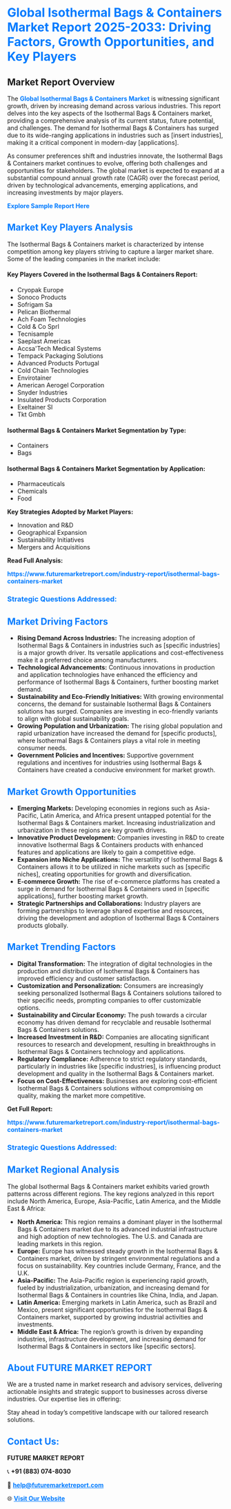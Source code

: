 <h1 style="color: #007BFF;">Global Isothermal Bags & Containers Market Report 2025-2033: Driving Factors, Growth Opportunities, and Key Players</h1>

<section id="overview">
<h2>Market Report Overview</h2>
<p>The <a href="https://www.futuremarketreport.com/industry-report/isothermal-bags-containers-market" style="color: #007BFF; text-decoration: none;"><strong>Global Isothermal Bags & Containers Market</strong></a> is witnessing significant growth, driven by increasing demand across various industries. This report delves into the key aspects of the Isothermal Bags & Containers market, providing a comprehensive analysis of its current status, future potential, and challenges. The demand for Isothermal Bags & Containers has surged due to its wide-ranging applications in industries such as [insert industries], making it a critical component in modern-day [applications].</p>
<p>As consumer preferences shift and industries innovate, the Isothermal Bags & Containers market continues to evolve, offering both challenges and opportunities for stakeholders. The global market is expected to expand at a substantial compound annual growth rate (CAGR) over the forecast period, driven by technological advancements, emerging applications, and increasing investments by major players.</p>
</section>

<section id="overview">
<p><a href="https://www.futuremarketreport.com/request-sample/reportId=31579" style="color: #007BFF; text-decoration: none;"><strong>Explore Sample Report Here</strong></a></p>
</section>

<section id="key-players">
<h2 style="color: #007BFF;">Market Key Players Analysis</h2>
<p>The Isothermal Bags & Containers market is characterized by intense competition among key players striving to capture a larger market share. Some of the leading companies in the market include:</p>
<h4>Key Players Covered in the Isothermal Bags & Containers Report:</h4>
<ul><li>Cryopak Europe</li><li>Sonoco Products</li><li>Sofrigam Sa</li><li>Pelican Biothermal</li><li>Ach Foam Technologies</li><li>Cold &amp; Co Sprl</li><li>Tecnisample</li><li>Saeplast Americas</li><li>Accsa&#039;Tech Medical Systems</li><li>Tempack Packaging Solutions</li><li>Advanced Products Portugal</li><li>Cold Chain Technologies</li><li>Envirotainer</li><li>American Aerogel Corporation</li><li>Snyder Industries</li><li>Insulated Products Corporation</li><li>Exeltainer Sl</li><li>Tkt Gmbh</li></ul>
<h4>Isothermal Bags & Containers Market Segmentation by Type:</h4>
<ul><li>Containers</li><li>Bags</li></ul>

<h4>Isothermal Bags & Containers Market Segmentation by Application:</h4>
<ul><li>Pharmaceuticals</li><li>Chemicals</li><li>Food</li></ul>
<p><strong>Key Strategies Adopted by Market Players:</strong></p>
<ul>
<li>Innovation and R&D</li>
<li>Geographical Expansion</li>
<li>Sustainability Initiatives</li>
<li>Mergers and Acquisitions</li>
</ul>
</section>

<section>
<p><strong>Read Full Analysis: </strong></p><a href="https://www.futuremarketreport.com/industry-report/isothermal-bags-containers-market" style="color: #007BFF; text-decoration: none;"><strong>https://www.futuremarketreport.com/industry-report/isothermal-bags-containers-market</strong></a>
<h3 style="color: #007BFF;">Strategic Questions Addressed:</h3>
</section>

<section id="driving-factors">
<h2 style="color: #007BFF;">Market Driving Factors</h2>
<ul>
<li><strong>Rising Demand Across Industries:</strong> The increasing adoption of Isothermal Bags & Containers in industries such as [specific industries] is a major growth driver. Its versatile applications and cost-effectiveness make it a preferred choice among manufacturers.</li>
<li><strong>Technological Advancements:</strong> Continuous innovations in production and application technologies have enhanced the efficiency and performance of Isothermal Bags & Containers, further boosting market demand.</li>
<li><strong>Sustainability and Eco-Friendly Initiatives:</strong> With growing environmental concerns, the demand for sustainable Isothermal Bags & Containers solutions has surged. Companies are investing in eco-friendly variants to align with global sustainability goals.</li>
<li><strong>Growing Population and Urbanization:</strong> The rising global population and rapid urbanization have increased the demand for [specific products], where Isothermal Bags & Containers plays a vital role in meeting consumer needs.</li>
<li><strong>Government Policies and Incentives:</strong> Supportive government regulations and incentives for industries using Isothermal Bags & Containers have created a conducive environment for market growth.</li>
</ul>
</section>

<section id="growth-opportunities">
<h2 style="color: #007BFF;">Market Growth Opportunities</h2>
<ul>
<li><strong>Emerging Markets:</strong> Developing economies in regions such as Asia-Pacific, Latin America, and Africa present untapped potential for the Isothermal Bags & Containers market. Increasing industrialization and urbanization in these regions are key growth drivers.</li>
<li><strong>Innovative Product Development:</strong> Companies investing in R&D to create innovative Isothermal Bags & Containers products with enhanced features and applications are likely to gain a competitive edge.</li>
<li><strong>Expansion into Niche Applications:</strong> The versatility of Isothermal Bags & Containers allows it to be utilized in niche markets such as [specific niches], creating opportunities for growth and diversification.</li>
<li><strong>E-commerce Growth:</strong> The rise of e-commerce platforms has created a surge in demand for Isothermal Bags & Containers used in [specific applications], further boosting market growth.</li>
<li><strong>Strategic Partnerships and Collaborations:</strong> Industry players are forming partnerships to leverage shared expertise and resources, driving the development and adoption of Isothermal Bags & Containers products globally.</li>
</ul>
</section>

<section id="trending-factors">
<h2 style="color: #007BFF;">Market Trending Factors</h2>
<ul>
<li><strong>Digital Transformation:</strong> The integration of digital technologies in the production and distribution of Isothermal Bags & Containers has improved efficiency and customer satisfaction.</li>
<li><strong>Customization and Personalization:</strong> Consumers are increasingly seeking personalized Isothermal Bags & Containers solutions tailored to their specific needs, prompting companies to offer customizable options.</li>
<li><strong>Sustainability and Circular Economy:</strong> The push towards a circular economy has driven demand for recyclable and reusable Isothermal Bags & Containers solutions.</li>
<li><strong>Increased Investment in R&D:</strong> Companies are allocating significant resources to research and development, resulting in breakthroughs in Isothermal Bags & Containers technology and applications.</li>
<li><strong>Regulatory Compliance:</strong> Adherence to strict regulatory standards, particularly in industries like [specific industries], is influencing product development and quality in the Isothermal Bags & Containers market.</li>
<li><strong>Focus on Cost-Effectiveness:</strong> Businesses are exploring cost-efficient Isothermal Bags & Containers solutions without compromising on quality, making the market more competitive.</li>
</ul>
</section>

<section>
<p><strong>Get Full Report: </strong></p><a href="https://www.futuremarketreport.com/industry-report/isothermal-bags-containers-market" style="color: #007BFF; text-decoration: none;"><strong>https://www.futuremarketreport.com/industry-report/isothermal-bags-containers-market</strong></a>
<h3 style="color: #007BFF;">Strategic Questions Addressed:</h3>
</section>


<section id="regional-analysis">
<h2 style="color: #007BFF;">Market Regional Analysis</h2>
<p>The global Isothermal Bags & Containers market exhibits varied growth patterns across different regions. The key regions analyzed in this report include North America, Europe, Asia-Pacific, Latin America, and the Middle East & Africa:</p>
<ul>
<li><strong>North America:</strong> This region remains a dominant player in the Isothermal Bags & Containers market due to its advanced industrial infrastructure and high adoption of new technologies. The U.S. and Canada are leading markets in this region.</li>
<li><strong>Europe:</strong> Europe has witnessed steady growth in the Isothermal Bags & Containers market, driven by stringent environmental regulations and a focus on sustainability. Key countries include Germany, France, and the U.K.</li>
<li><strong>Asia-Pacific:</strong> The Asia-Pacific region is experiencing rapid growth, fueled by industrialization, urbanization, and increasing demand for Isothermal Bags & Containers in countries like China, India, and Japan.</li>
<li><strong>Latin America:</strong> Emerging markets in Latin America, such as Brazil and Mexico, present significant opportunities for the Isothermal Bags & Containers market, supported by growing industrial activities and investments.</li>
<li><strong>Middle East & Africa:</strong> The region’s growth is driven by expanding industries, infrastructure development, and increasing demand for Isothermal Bags & Containers in sectors like [specific sectors].</li>
</ul>
</section>

<footer>
<h2 style="color: #007BFF;">About FUTURE MARKET REPORT</h2>
<p>We are a trusted name in market research and advisory services, delivering actionable insights and strategic support to businesses across diverse industries. Our expertise lies in offering:</p>

<p>Stay ahead in today’s competitive landscape with our tailored research solutions.</p>

<h2 style="color: #007BFF;">Contact Us:</h2>
<p><strong>FUTURE MARKET REPORT</strong></p>
<p>📞 <strong>+91 (883) 074-8030</strong></p>
<p>📧 <strong><a href="mailto:help@futuremarketreport.com" style="color: #007BFF;">help@futuremarketreport.com</a></strong></p>
<p>🌐 <strong><a href="https://www.futuremarketreport.com/" style="color: #007BFF;">Visit Our Website</a></strong></p>
</footer>